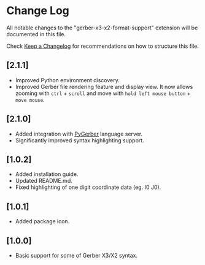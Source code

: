 # Change Log

All notable changes to the "gerber-x3-x2-format-support" extension will be documented in
this file.

Check [Keep a Changelog](http://keepachangelog.com/) for recommendations on how to
structure this file.

## [2.1.1]

- Improved Python environment discovery.
- Improved Gerber file rendering feature and display view. It now allows zooming with
  `ctrl` + `scroll` and move with `hold left mouse button` + `move mouse`.

## [2.1.0]

- Added integration with [PyGerber](https://github.com/Argmaster/pygerber) language
  server.
- Significantly improved syntax highlighting support.

## [1.0.2]

- Added installation guide.
- Updated README.md.
- Fixed highlighting of one digit coordinate data (eg. I0 J0).

## [1.0.1]

- Added package icon.

## [1.0.0]

- Basic support for some of Gerber X3/X2 syntax.
